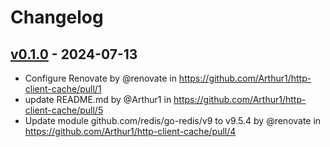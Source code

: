 # Changelog

## [v0.1.0](https://github.com/Arthur1/http-client-cache/commits/v0.1.0) - 2024-07-13
- Configure Renovate by @renovate in https://github.com/Arthur1/http-client-cache/pull/1
- update README.md by @Arthur1 in https://github.com/Arthur1/http-client-cache/pull/5
- Update module github.com/redis/go-redis/v9 to v9.5.4 by @renovate in https://github.com/Arthur1/http-client-cache/pull/4
